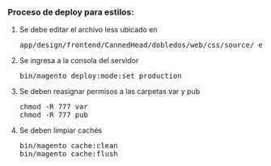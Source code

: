 <h3>Proceso de deploy para estilos:</h3>

<ol>
<li>Se debe editar el archivo less ubicado en <pre>app/design/frontend/CannedHead/dobledos/web/css/source/_extend.less</pre></li>
<li>Se ingresa a la consola del servidor  <pre>bin/magento deploy:mode:set production</pre></li>
<li>Se deben reasignar permisos a las carpetas var y pub<br/>
<pre>chmod -R 777 var
chmod -R 777 pub</pre>
</li>
<li>Se deben limpiar cachés
<pre>bin/magento cache:clean
bin/magento cache:flush</pre>
</li>
</ol>
